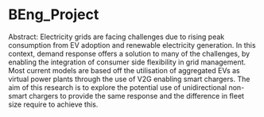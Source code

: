# BEng_Project


Abstract: Electricity grids are facing challenges due to rising peak consumption from EV adoption and renewable electricity generation.  In this context, demand response offers a solution to many of the challenges, by enabling the integration of consumer side flexibility in grid management. Most current models are based off the utilisation of aggregated EVs as virtual power plants through the use of V2G enabling smart chargers. The aim of this research is to explore the potential use of unidirectional non-smart chargers to provide the same response and the difference in fleet size require to achieve this. 


